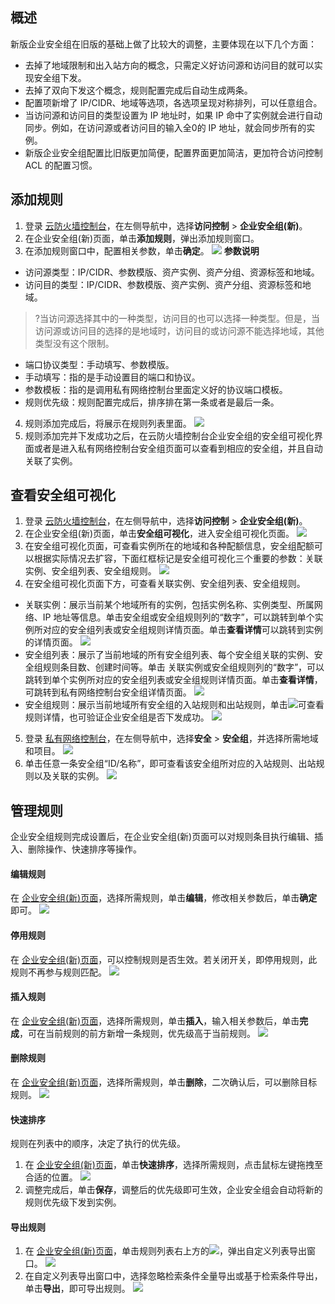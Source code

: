 ## 概述
新版企业安全组在旧版的基础上做了比较大的调整，主要体现在以下几个方面：
- 去掉了地域限制和出入站方向的概念，只需定义好访问源和访问目的就可以实现安全组下发。
- 去掉了双向下发这个概念，规则配置完成后自动生成两条。
- 配置项新增了 IP/CIDR、地域等选项，各选项呈现对称排列，可以任意组合。
- 当访问源和访问目的类型设置为 IP 地址时，如果 IP 命中了实例就会进行自动同步。例如，在访问源或者访问目的输入全0的 IP 地址，就会同步所有的实例。
- 新版企业安全组配置比旧版更加简便，配置界面更加简洁，更加符合访问控制 ACL 的配置习惯。


## 添加规则
1. 登录 [云防火墙控制台](https://console.cloud.tencent.com/cfw/ac/secgroupnew)，在左侧导航中，选择**访问控制** > **企业安全组(新)**。
2. 在企业安全组(新)页面，单击**添加规则**，弹出添加规则窗口。
3. 在添加规则窗口中，配置相关参数，单击**确定**。
![](https://qcloudimg.tencent-cloud.cn/raw/554d087fcfa2d31c47f0b7c90db56f95.png)
**参数说明**
 - 访问源类型：IP/CIDR、参数模版、资产实例、资产分组、资源标签和地域。
 - 访问目的类型：IP/CIDR、参数模版、资产实例、资产分组、资源标签和地域。
>?当访问源选择其中的一种类型，访问目的也可以选择一种类型。但是，当访问源或访问目的选择的是地域时，访问目的或访问源不能选择地域，其他类型没有这个限制。
>
 - 端口协议类型：手动填写、参数模版。
  - 手动填写：指的是手动设置目的端口和协议。
  - 参数模板：指的是调用私有网络控制台里面定义好的协议端口模板。 
 - 规则优先级：规则配置完成后，排序排在第一条或者是最后一条。


4. 规则添加完成后，将展示在规则列表里面。
 ![](https://qcloudimg.tencent-cloud.cn/raw/ade0a1e53155a33fd190cf7282f64ee8.png)
5. 规则添加完并下发成功之后，在云防火墙控制台企业安全组的安全组可视化界面或者是进入私有网络控制台安全组页面可以查看到相应的安全组，并且自动关联了实例。

## 查看安全组可视化
1. 登录 [云防火墙控制台](https://console.cloud.tencent.com/cfw/ac/secgroupnew)，在左侧导航中，选择**访问控制** > **企业安全组(新)**。
2. 在企业安全组(新)页面，单击**安全组可视化**，进入安全组可视化页面。
![](https://qcloudimg.tencent-cloud.cn/raw/28f04181aa5d748f0224f69363f7f46d.png)
3. 在安全组可视化页面，可查看实例所在的地域和各种配额信息，安全组配额可以根据实际情况去扩容，下面红框标记是安全组可视化三个重要的参数：关联实例、安全组列表、安全组规则。
![](https://qcloudimg.tencent-cloud.cn/raw/2e845640722e7717394b960d133b616e.png)
4. 在安全组可视化页面下方，可查看关联实例、安全组列表、安全组规则。
 - 关联实例：展示当前某个地域所有的实例，包括实例名称、实例类型、所属网络、IP 地址等信息。单击安全组或安全组规则列的“数字”，可以跳转到单个实例所对应的安全组列表或安全组规则详情页面。单击**查看详情**可以跳转到实例的详情页面。
![](https://qcloudimg.tencent-cloud.cn/raw/fe5dc0bc26f87f1378b8d70f75a77e68.png)
 - 安全组列表：展示了当前地域的所有安全组列表、每个安全组关联的实例、安全组规则条目数、创建时间等。单击	关联实例或安全组规则列的“数字”，可以跳转到单个实例所对应的安全组列表或安全组规则详情页面。单击**查看详情**，可跳转到私有网络控制台安全组详情页面。
 ![](https://qcloudimg.tencent-cloud.cn/raw/2ad6849910ee6069398482b9985ad5ca.png)
 - 安全组规则：展示当前地域所有安全组的入站规则和出站规则，单击![](https://qcloudimg.tencent-cloud.cn/raw/41eb4aef52d06599b05022e5dfabd945.png)可查看规则详情，也可验证企业安全组是否下发成功。
 ![](https://qcloudimg.tencent-cloud.cn/raw/7d72fa6160f87370e3f34b7ac5023d17.png)
5. 登录 [私有网络控制台](https://console.cloud.tencent.com/vpc/securitygroup)，在左侧导航中，选择**安全** > **安全组**，并选择所需地域和项目。
![](https://qcloudimg.tencent-cloud.cn/raw/fb2d2a92fc8cb6df5263b638784b161b.png)
6. 单击任意一条安全组“ID/名称”，即可查看该安全组所对应的入站规则、出站规则以及关联的实例。
![](https://qcloudimg.tencent-cloud.cn/raw/d4fd25b48046eedb8c964ebdf4f7bd93.png)

## 管理规则
企业安全组规则完成设置后，在企业安全组(新)页面可以对规则条目执行编辑、插入、删除操作、快速排序等操作。
#### 编辑规则
在 [企业安全组(新)页面](https://console.cloud.tencent.com/cfw/ac/secgroupnew)，选择所需规则，单击**编辑**，修改相关参数后，单击**确定**即可。
![](https://qcloudimg.tencent-cloud.cn/raw/54d1587fb2faee9922e9728d2553fcf5.png)
#### 停用规则
在 [企业安全组(新)页面](https://console.cloud.tencent.com/cfw/ac/secgroupnew)，可以控制规则是否生效。若关闭开关，即停用规则，此规则不再参与规则匹配。
![](https://qcloudimg.tencent-cloud.cn/raw/c6b096f2b037b811fc6db16c9614ff01.png)
#### 插入规则
在 [企业安全组(新)页面](https://console.cloud.tencent.com/cfw/ac/secgroupnew)，选择所需规则，单击**插入**，输入相关参数后，单击**完成**，可在当前规则的前方新增一条规则，优先级高于当前规则。
![](https://qcloudimg.tencent-cloud.cn/raw/1efb874e19f8ae9f7827dfcd14c372a7.png)
#### 删除规则
在 [企业安全组(新)页面](https://console.cloud.tencent.com/cfw/ac/secgroupnew)，选择所需规则，单击**删除**，二次确认后，可以删除目标规则。
![](https://qcloudimg.tencent-cloud.cn/raw/4646633a6a2b7586a58a31bcd50ceff5.png)
#### 快速排序
规则在列表中的顺序，决定了执行的优先级。
1. 在 [企业安全组(新)页面](https://console.cloud.tencent.com/cfw/ac/secgroupnew)，单击**快速排序**，选择所需规则，点击鼠标左键拖拽至合适的位置。
![](https://qcloudimg.tencent-cloud.cn/raw/ea18b21618100ced69c029a4665797e1.png)
2. 调整完成后，单击**保存**，调整后的优先级即可生效，企业安全组会自动将新的规则优先级下发到实例。

#### 导出规则
1. 在 [企业安全组(新)页面](https://console.cloud.tencent.com/cfw/ac/secgroupnew)，单击规则列表右上方的![](https://qcloudimg.tencent-cloud.cn/raw/8006bef9330b3f1da99531210014319c.png)，弹出自定义列表导出窗口。
![](https://qcloudimg.tencent-cloud.cn/raw/4e7d648a34c1af570071f74474edaa28.png)
2. 在自定义列表导出窗口中，选择忽略检索条件全量导出或基于检索条件导出，单击**导出**，即可导出规则。
![](https://qcloudimg.tencent-cloud.cn/raw/391ed827d1fcf90be3be4e7a710f867c.png)
